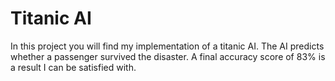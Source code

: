 # Titanic AI
In this project you will find my implementation of a titanic AI. The AI predicts whether a passenger survived the disaster. A final accuracy score of 83% is a result I can be satisfied with.
